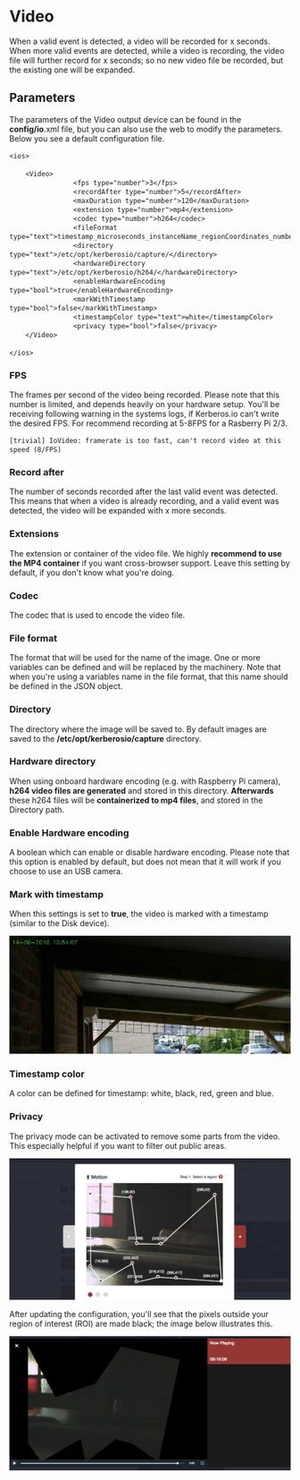 # Video

When a valid event is detected, a video will be recorded for x seconds. When more valid events are detected, while a video is recording, the video file will further record for x seconds; so no new video file be recorded, but the existing one will be expanded.

## Parameters

The parameters of the Video output device can be found in the **config/io**.xml file, but you can also use the web to modify the parameters. Below you see a default configuration file.

	<ios>

    	<Video>
					<fps type="number">3</fps>
					<recordAfter type="number">5</recordAfter>
					<maxDuration type="number">120</maxDuration>
					<extension type="number">mp4</extension>
					<codec type="number">h264</codec>
					<fileFormat type="text">timestamp_microseconds_instanceName_regionCoordinates_numberOfChanges_token</fileFormat>
					<directory type="text">/etc/opt/kerberosio/capture/</directory>
					<hardwareDirectory type="text">/etc/opt/kerberosio/h264/</hardwareDirectory>
					<enableHardwareEncoding type="bool">true</enableHardwareEncoding>
					<markWithTimestamp type="bool">false</markWithTimestamp>
					<timestampColor type="text">white</timestampColor>
					<privacy type="bool">false</privacy>
	    </Video>

	</ios>

### FPS

The frames per second of the video being recorded. Please note that this number is limited, and depends heavily on your hardware setup. You'll be receiving following warning in the systems logs, if Kerberos.io can't write the desired FPS. For recommend recording at 5-8FPS for a Rasberry Pi 2/3.

	[trivial] IoVideo: framerate is too fast, can't record video at this speed (8/FPS)

### Record after

The number of seconds recorded after the last valid event was detected. This means that when a video is already recording, and a valid event was detected, the video will be expanded with x more seconds.

### Extensions

The extension or container of the video file. We highly **recommend to use the MP4 container** if you want cross-browser support. Leave this setting by default, if you don't know what you're doing.

### Codec

The codec that is used to encode the video file.

### File format

The format that will be used for the name of the image. One or more variables can be defined and will be replaced by the machinery. Note that when you're using a variables name in the file format, that this name should be defined in the JSON object.

### Directory

The directory where the image will be saved to. By default images are saved to the **/etc/opt/kerberosio/capture** directory.

### Hardware directory

When using onboard hardware encoding (e.g. with Raspberry Pi camera), **h264 video files are generated** and stored in this directory. **Afterwards** these h264 files will be **containerized to mp4 files**, and stored in the Directory path.

### Enable Hardware encoding

A boolean which can enable or disable hardware encoding. Please note that this option is enabled by default, but does not mean that it will work if you choose to use an USB camera.

### Mark with timestamp

When this settings is set to **true**, the video is marked with a timestamp (similar to the Disk device).

![Disk timestamp](1_disk-io-timestamp.png)

### Timestamp color

A color can be defined for timestamp: white, black, red, green and blue.

### Privacy

The privacy mode can be activated to remove some parts from the video. This especially helpful if you want to filter out public areas.

![Video privacy](1_privacy-mode.png)

After updating the configuration, you'll see that the pixels outside your region of interest (ROI) are made black; the image below illustrates this.

![Video privacy](1_video-io-privacy.png)
